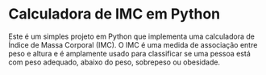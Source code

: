 # Calculadora de IMC em Python

Este é um simples projeto em Python que implementa uma calculadora de Índice de Massa Corporal (IMC). O IMC é uma medida de associação entre peso e altura e é amplamente usado para classificar se uma pessoa está com peso adequado, abaixo do peso, sobrepeso ou obesidade.